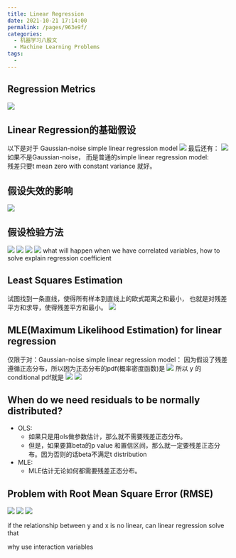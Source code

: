 ```yaml
---
title: Linear Regression
date: 2021-10-21 17:14:00
permalink: /pages/963e9f/
categories:
  - 机器学习八股文
  - Machine Learning Problems
tags:
  - 
---
```

## Regression Metrics
![](https://raw.githubusercontent.com/emmableu/image/master/linear-regression-11.png)

## Linear Regression的基础假设
以下是对于 Gaussian-noise simple linear regression model
![](https://raw.githubusercontent.com/emmableu/image/master/linear-regression-0.png)
最后还有： ![](https://raw.githubusercontent.com/emmableu/image/master/linear-regression-6.png)
如果不是Gaussian-noise， 而是普通的simple linear regression model:  
残差只要t mean zero with constant variance 就好。


## 假设失效的影响
![](https://raw.githubusercontent.com/emmableu/image/master/linear-regression-1.png)
## 假设检验方法
![](https://raw.githubusercontent.com/emmableu/image/master/linear-regression-2.png)
![](https://raw.githubusercontent.com/emmableu/image/master/linear-regression-3.png)
![](https://raw.githubusercontent.com/emmableu/image/master/linear-regression-4.png)
![](https://raw.githubusercontent.com/emmableu/image/master/linear-regression-5.png)
what will happen when we have correlated variables, how to solve
explain regression coefficient

## Least Squares Estimation
试图找到一条直线，使得所有样本到直线上的欧式距离之和最小， 也就是对残差平方和求导，使得残差平方和最小。
![](https://raw.githubusercontent.com/emmableu/image/master/linear-regression-10.png)


## MLE(Maximum Likelihood Estimation) for linear regression
仅限于对：Gaussian-noise simple linear regression model：
因为假设了残差遵循正态分布，所以因为正态分布的pdf(概率密度函数)是
![](https://raw.githubusercontent.com/emmableu/image/master/linear-regression-7.png)
所以 y 的conditional pdf就是
![](https://raw.githubusercontent.com/emmableu/image/master/linear-regression-8.png)
![](https://raw.githubusercontent.com/emmableu/image/master/linear-regression-9.png)

## When do we need residuals to be normally distributed?
- OLS:
  - 如果只是用ols做参数估计，那么就不需要残差正态分布。
  - 但是，如果要算beta的p value 和置信区间，那么就一定要残差正态分布。因为否则的话beta不满足t distribution
- MLE:
  - MLE估计无论如何都需要残差正态分布。


## Problem with Root Mean Square Error (RMSE)
![](https://raw.githubusercontent.com/emmableu/image/master/linear-regression-14.png)
![](https://raw.githubusercontent.com/emmableu/image/master/linear-regression-12.png)
![](https://raw.githubusercontent.com/emmableu/image/master/linear-regression-13.png)


if the relationship between y and x is no linear, can linear regression solve that

why use interaction variables
